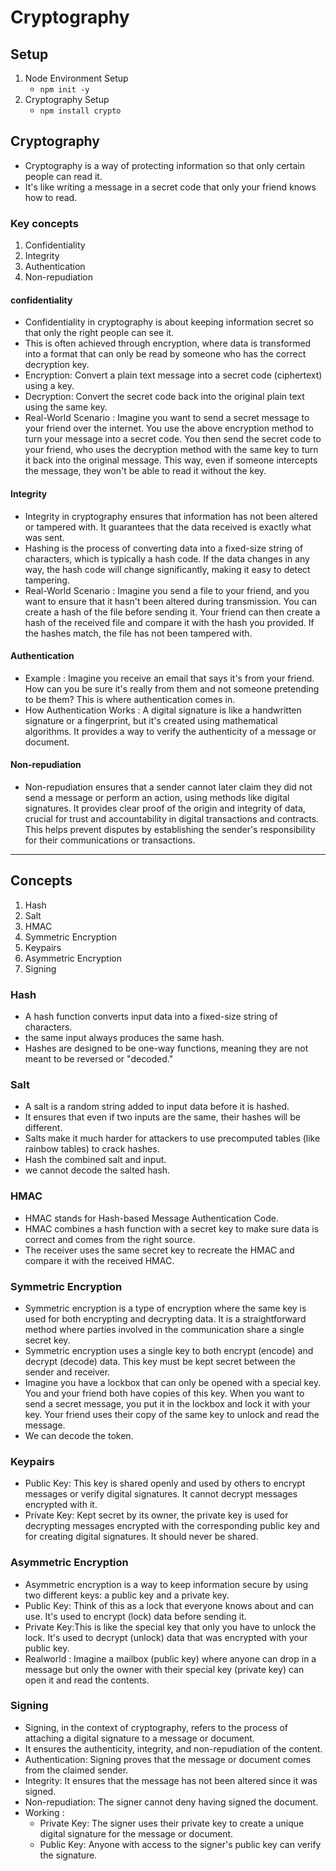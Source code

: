 # Cryptography

## Setup
1. Node Environment Setup
    * `npm init -y`
2. Cryptography Setup
    * `npm install crypto`

## Cryptography
* Cryptography is a way of protecting information so that only certain people can read it. 
* It's like writing a message in a secret code that only your friend knows how to read.


### Key concepts
1. Confidentiality
2. Integrity
3. Authentication
4. Non-repudiation


#### confidentiality
* Confidentiality in cryptography is about keeping information secret so that only the right people can see it.
* This is often achieved through encryption, where data is transformed into a format that can only be read by someone who has the correct decryption key.
* Encryption: Convert a plain text message into a secret code (ciphertext) using a key.
* Decryption: Convert the secret code back into the original plain text using the same key.
* Real-World Scenario : Imagine you want to send a secret message to your friend over the internet. You use the above encryption method to turn your message into a secret code. You then send the secret code to your friend, who uses the decryption method with the same key to turn it back into the original message. This way, even if someone intercepts the message, they won't be able to read it without the key.

#### Integrity
* Integrity in cryptography ensures that information has not been altered or tampered with. It guarantees that the data received is exactly what was sent.
* Hashing is the process of converting data into a fixed-size string of characters, which is typically a hash code. If the data changes in any way, the hash code will change significantly, making it easy to detect tampering.
* Real-World Scenario : Imagine you send a file to your friend, and you want to ensure that it hasn't been altered during transmission. You can create a hash of the file before sending it. Your friend can then create a hash of the received file and compare it with the hash you provided. If the hashes match, the file has not been tampered with.

#### Authentication
* Example : Imagine you receive an email that says it's from your friend. How can you be sure it's really from them and not someone pretending to be them? This is where authentication comes in.
* How Authentication Works : A digital signature is like a handwritten signature or a fingerprint, but it's created using mathematical algorithms. It provides a way to verify the authenticity of a message or document.

#### Non-repudiation
* Non-repudiation ensures that a sender cannot later claim they did not send a message or perform an action, using methods like digital signatures. It provides clear proof of the origin and integrity of data, crucial for trust and accountability in digital transactions and contracts. This helps prevent disputes by establishing the sender's responsibility for their communications or transactions.

---

## Concepts
1. Hash
2. Salt
3. HMAC
4. Symmetric Encryption
5. Keypairs
6. Asymmetric Encryption
7. Signing

### Hash
* A hash function converts input data into a fixed-size string of characters.
* the same input always produces the same hash.
* Hashes are designed to be one-way functions, meaning they are not meant to be reversed or "decoded."

### Salt
* A salt is a random string added to input data before it is hashed.
* It ensures that even if two inputs are the same, their hashes will be different.
* Salts make it much harder for attackers to use precomputed tables (like rainbow tables) to crack hashes.
* Hash the combined salt and input.
* we cannot decode the salted hash.

### HMAC
* HMAC stands for Hash-based Message Authentication Code.   
* HMAC combines a hash function with a secret key to make sure data is correct and comes from the right source.
* The receiver uses the same secret key to recreate the HMAC and compare it with the received HMAC. 

###  Symmetric Encryption
* Symmetric encryption is a type of encryption where the same key is used for both encrypting and decrypting data. It is a straightforward method where parties involved in the communication share a single secret key.
* Symmetric encryption uses a single key to both encrypt (encode) and decrypt (decode) data. This key must be kept secret between the sender and receiver.
* Imagine you have a lockbox that can only be opened with a special key. You and your friend both have copies of this key. When you want to send a secret message, you put it in the lockbox and lock it with your key. Your friend uses their copy of the same key to unlock and read the message. 
* We can decode the token.

### Keypairs
* Public Key: This key is shared openly and used by others to encrypt messages or verify digital signatures. It cannot decrypt messages encrypted with it.
* Private Key: Kept secret by its owner, the private key is used for decrypting messages encrypted with the corresponding public key and for creating digital signatures. It should never be shared.

### Asymmetric Encryption
* Asymmetric encryption is a way to keep information secure by using two different keys: a public key and a private key.
* Public Key: Think of this as a lock that everyone knows about and can use. It's used to encrypt (lock) data before sending it.
* Private Key:This is like the special key that only you have to unlock the lock. It's used to decrypt (unlock) data that was encrypted with your public key.
* Realworld : Imagine a mailbox (public key) where anyone can drop in a message but only the owner with their special key (private key) can open it and read the contents.

### Signing
* Signing, in the context of cryptography, refers to the process of attaching a digital signature to a message or document.
* It ensures the authenticity, integrity, and non-repudiation of the content.
* Authentication: Signing proves that the message or document comes from the claimed sender.
* Integrity: It ensures that the message has not been altered since it was signed.
* Non-repudiation: The signer cannot deny having signed the document.
* Working : 
   - Private Key: The signer uses their private key to create a unique digital signature for the message or document.
   - Public Key: Anyone with access to the signer's public key can verify the signature.